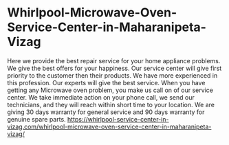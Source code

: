 # Whirlpool-Microwave-Oven-Service-Center-in-Maharanipeta-Vizag
Here we provide the best repair service for your home appliance problems. We give the best offers for your happiness. Our service center will give first priority to the customer then their products. We have more experienced in this profession. Our experts will give the best service. When you have getting any Microwave oven problem, you make us call on of our service center. We take immediate action on your phone call, we send our technicians, and they will reach within short time to your location. We are giving 30 days warranty for general service and 90 days warranty for genuine spare parts.  https://whirlpool-service-center-in-vizag.com/whirlpool-microwave-oven-service-center-in-maharanipeta-vizag/
